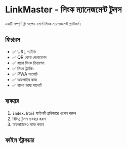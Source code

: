 # LinkMaster - লিংক ম্যানেজমেন্ট টুলস

একটি সম্পূর্ণ ফ্রি ওপেন-সোর্স লিংক ম্যানেজমেন্ট প্ল্যাটফর্ম।

## ফিচারস

- ✅ URL শর্টেনিং
- ✅ QR কোড জেনারেশন  
- ✅ বায়ো লিংক ক্রিয়েশন
- ✅ লিংক ট্র্যাকিং
- ✅ PWA সাপোর্ট
- ✅ অফলাইন কাজ
- ✅ বাংলা ভাষা সাপোর্ট

## ব্যবহার

1. `index.html` ফাইলটি ব্রাউজারে ওপেন করুন
2. বিভিন্ন টুলস ব্যবহার করুন
3. অফলাইনেও কাজ করবে

## ফাইল স্ট্রাকচার
